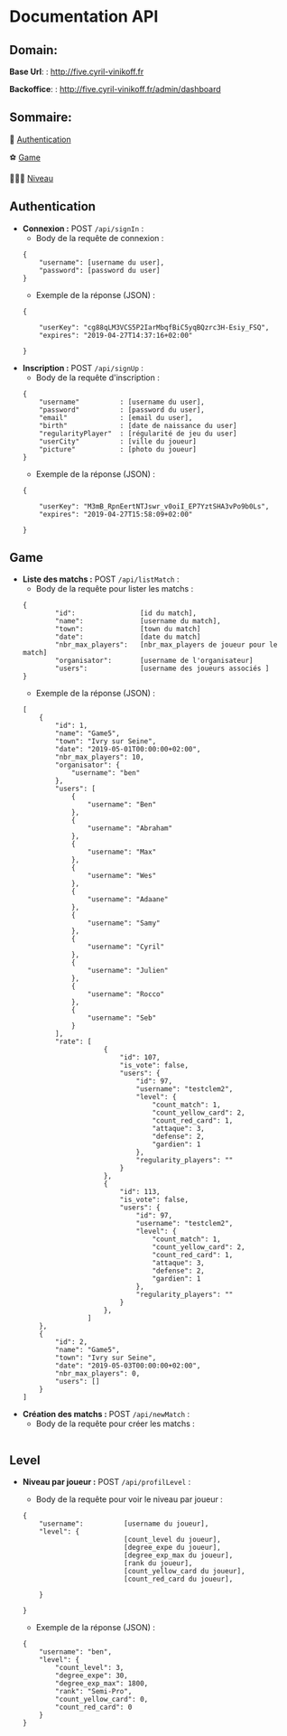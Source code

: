 # Documentation API

## Domain:

**Base Url**: : http://five.cyril-vinikoff.fr

**Backoffice**: : http://five.cyril-vinikoff.fr/admin/dashboard

## Sommaire:

🔑 [Authentication](#auth)

⚽️ [Game](#match)

🏋🏽‍♂️ [Niveau](#level)

<a id="auth"></a>
## Authentication

- **Connexion :** POST `/api/signIn` :
	- Body de la requête de connexion :
	```
	{
		"username": [username du user],
		"password": [password du user]
	}
	```
	- Exemple de la réponse (JSON) :
    ```
    {

        "userKey": "cg88qLM3VCS5P2IarMbqfBiC5yqBQzrc3H-Esiy_FSQ",
        "expires": "2019-04-27T14:37:16+02:00"

    }
    ```
- **Inscription :** POST `/api/signUp` :
	- Body de la requête d'inscription :
	```
	{
		"username"          : [username du user],
		"password"          : [password du user],
		"email"             : [email du user],
		"birth"             : [date de naissance du user]
		"regularityPlayer"  : [régularité de jeu du user]
		"userCity"          : [ville du joueur]
		"picture"           : [photo du joueur]
	}
	```
	- Exemple de la réponse (JSON) :
    ```
    {

        "userKey": "M3mB_RpnEertNTJswr_v0oiI_EP7YztSHA3vPo9b0Ls",
        "expires": "2019-04-27T15:58:09+02:00"

    }
   ```
   
<a id="match"></a>
## Game

- **Liste des matchs :** POST `/api/listMatch` :
	- Body de la requête pour lister les matchs :
	```
	{
            "id":                [id du match],
            "name":              [username du match],
            "town":              [town du match]
            "date":              [date du match]
            "nbr_max_players":   [nbr_max_players de joueur pour le match]
            "organisator":       [username de l'organisateur]
            "users":             [username des joueurs associés ]
	}
	```
	- Exemple de la réponse (JSON) :
    ```
    [
        {
            "id": 1,
            "name": "Game5",
            "town": "Ivry sur Seine",
            "date": "2019-05-01T00:00:00+02:00",
            "nbr_max_players": 10,
            "organisator": {
                "username": "ben"
            },
            "users": [
                {
                    "username": "Ben"
                },
                {
                    "username": "Abraham"
                },
                {
                    "username": "Max"
                },
                {
                    "username": "Wes"
                },
                {
                    "username": "Adaane"
                },
                {
                    "username": "Samy"
                },
                {
                    "username": "Cyril"
                },
                {
                    "username": "Julien"
                },
                {
                    "username": "Rocco"
                },
                {
                    "username": "Seb"
                }
            ],
            "rate": [
                        {
                            "id": 107,
                            "is_vote": false,
                            "users": {
                                "id": 97,
                                "username": "testclem2",
                                "level": {
                                    "count_match": 1,
                                    "count_yellow_card": 2,
                                    "count_red_card": 1,
                                    "attaque": 3,
                                    "defense": 2,
                                    "gardien": 1
                                },
                                "regularity_players": ""
                            }
                        },
                        {
                            "id": 113,
                            "is_vote": false,
                            "users": {
                                "id": 97,
                                "username": "testclem2",
                                "level": {
                                    "count_match": 1,
                                    "count_yellow_card": 2,
                                    "count_red_card": 1,
                                    "attaque": 3,
                                    "defense": 2,
                                    "gardien": 1
                                },
                                "regularity_players": ""
                            }
                        },
                    ]
        },
        {
            "id": 2,
            "name": "Game5",
            "town": "Ivry sur Seine",
            "date": "2019-05-03T00:00:00+02:00",
            "nbr_max_players": 0,
            "users": []
        }
    ]
    
- **Création des matchs :** POST `/api/newMatch` :
	- Body de la requête pour créer les matchs :
	```
	
    ```
<a id="level"></a>
## Level
- **Niveau par joueur :** POST `/api/profilLevel` :
	- Body de la requête pour voir le niveau par joueur :
	```
	{
        "username":          [username du joueur],
        "level": {
                             [count_level du joueur],
                             [degree_expe du joueur],
                             [degree_exp_max du joueur],
                             [rank du joueur],
                             [count_yellow_card du joueur],
                             [count_red_card du joueur],
                
        }
        
    }
    ```
    - Exemple de la réponse (JSON) :
    
    ```
    {
        "username": "ben",
        "level": {
            "count_level": 3,
            "degree_expe": 30,
            "degree_exp_max": 1800,
            "rank": "Semi-Pro",
            "count_yellow_card": 0,
            "count_red_card": 0
        }
    }